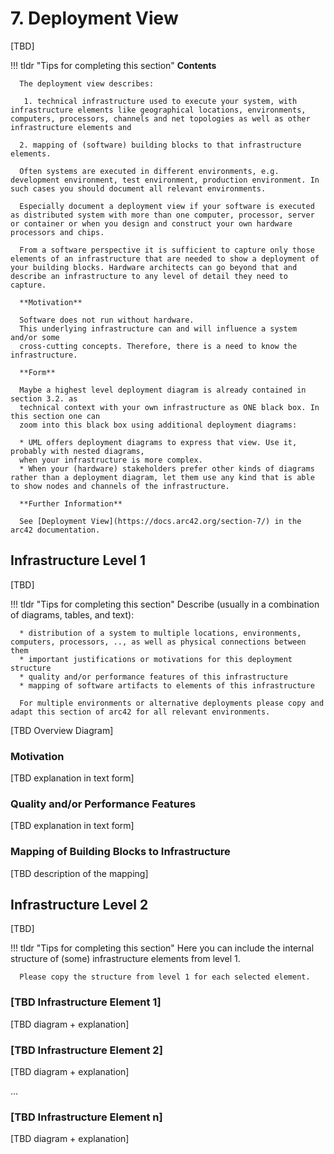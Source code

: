 # 7. Deployment View

[TBD]

!!! tldr "Tips for completing this section"
      **Contents**

      The deployment view describes:

       1. technical infrastructure used to execute your system, with infrastructure elements like geographical locations, environments, computers, processors, channels and net topologies as well as other infrastructure elements and

      2. mapping of (software) building blocks to that infrastructure elements.

      Often systems are executed in different environments, e.g. development environment, test environment, production environment. In such cases you should document all relevant environments.

      Especially document a deployment view if your software is executed as distributed system with more than one computer, processor, server or container or when you design and construct your own hardware processors and chips.

      From a software perspective it is sufficient to capture only those elements of an infrastructure that are needed to show a deployment of your building blocks. Hardware architects can go beyond that and describe an infrastructure to any level of detail they need to capture.

      **Motivation**

      Software does not run without hardware.
      This underlying infrastructure can and will influence a system and/or some
      cross-cutting concepts. Therefore, there is a need to know the infrastructure.

      **Form**

      Maybe a highest level deployment diagram is already contained in section 3.2. as
      technical context with your own infrastructure as ONE black box. In this section one can
      zoom into this black box using additional deployment diagrams:

      * UML offers deployment diagrams to express that view. Use it, probably with nested diagrams,
      when your infrastructure is more complex.
      * When your (hardware) stakeholders prefer other kinds of diagrams rather than a deployment diagram, let them use any kind that is able to show nodes and channels of the infrastructure.

      **Further Information**

      See [Deployment View](https://docs.arc42.org/section-7/) in the arc42 documentation.

## Infrastructure Level 1

[TBD]

!!! tldr "Tips for completing this section"
      Describe (usually in a combination of diagrams, tables, and text):

      * distribution of a system to multiple locations, environments, computers, processors, .., as well as physical connections between them
      * important justifications or motivations for this deployment structure
      * quality and/or performance features of this infrastructure
      * mapping of software artifacts to elements of this infrastructure

      For multiple environments or alternative deployments please copy and adapt this section of arc42 for all relevant environments.

[TBD Overview Diagram]

### Motivation


[TBD explanation in text form]

### Quality and/or Performance Features


[TBD explanation in text form]

### Mapping of Building Blocks to Infrastructure

[TBD description of the mapping]


## Infrastructure Level 2

[TBD]

!!! tldr "Tips for completing this section"
      Here you can include the internal structure of (some) infrastructure elements from level 1.

      Please copy the structure from level 1 for each selected element.

### [TBD Infrastructure Element 1]

[TBD diagram + explanation]

### [TBD Infrastructure Element 2]

[TBD diagram + explanation]

...

### [TBD Infrastructure Element n]

[TBD diagram + explanation]
